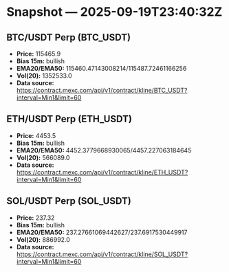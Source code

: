 # Snapshot — 2025-09-19T23:40:32Z

## BTC/USDT Perp (BTC_USDT)
- **Price:** 115465.9
- **Bias 15m:** bullish
- **EMA20/EMA50:** 115460.47143008214/115487.72461166256
- **Vol(20):** 1352533.0
- **Data source:** https://contract.mexc.com/api/v1/contract/kline/BTC_USDT?interval=Min1&limit=60

## ETH/USDT Perp (ETH_USDT)
- **Price:** 4453.5
- **Bias 15m:** bullish
- **EMA20/EMA50:** 4452.3779668930065/4457.227063184645
- **Vol(20):** 566089.0
- **Data source:** https://contract.mexc.com/api/v1/contract/kline/ETH_USDT?interval=Min1&limit=60

## SOL/USDT Perp (SOL_USDT)
- **Price:** 237.32
- **Bias 15m:** bullish
- **EMA20/EMA50:** 237.27661069442627/237.6917530449917
- **Vol(20):** 886992.0
- **Data source:** https://contract.mexc.com/api/v1/contract/kline/SOL_USDT?interval=Min1&limit=60
